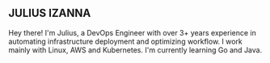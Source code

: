 ## JULIUS IZANNA

Hey there! I'm Julius, a DevOps Engineer with over 3+ years experience in automating infrastructure deployment and optimizing workflow. I work mainly with Linux, AWS and Kubernetes. I'm currently learning Go and Java.
